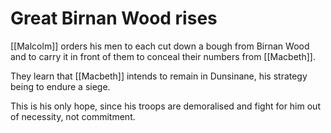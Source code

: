 # Great Birnan Wood rises

[[Malcolm]] orders his men to each cut down a bough from Birnan Wood and to carry it in front of them to conceal their numbers from [[Macbeth]].

They learn that [[Macbeth]] intends to remain in Dunsinane, his strategy being to endure a siege.

This is his only hope, since his troops are demoralised and fight for him out of necessity, not commitment.